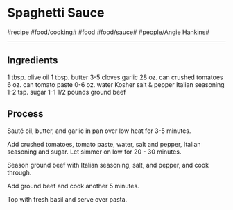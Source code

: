 # Spaghetti Sauce
#recipe #food/cooking# #food #food/sauce# #people/Angie Hankins#
- - - -
## Ingredients
1 tbsp. olive oil
1 tbsp. butter
3-5 cloves garlic
28 oz. can crushed tomatoes
6 oz. can tomato paste
0-6 oz. water
Kosher salt & pepper
Italian seasoning
1-2 tsp. sugar
1-1 1/2 pounds ground beef

## Process
Sauté oil, butter, and garlic in pan over low heat for 3-5 minutes.

Add crushed tomatoes, tomato paste, water, salt and pepper, Italian seasoning and sugar. Let simmer on low for 20 - 30 minutes.

Season ground beef with Italian seasoning, salt, and pepper, and cook through.

Add ground beef and cook another 5 minutes.

Top with fresh basil and serve over pasta.